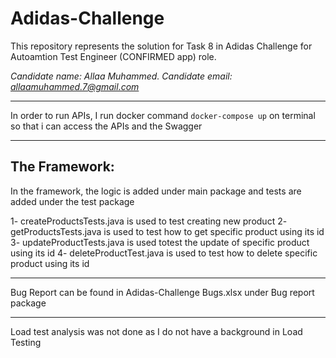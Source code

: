 # Adidas-Challenge
This repository represents the solution for Task 8 in Adidas Challenge for Autoamtion Test Engineer (CONFIRMED app) role.

*Candidate name: Allaa Muhammed. Candidate email: allaamuhammed.7@gmail.com*

--------------------------------------------------------------------------------------------------------------------------

In order to run APIs, I run docker command `docker-compose up` on terminal so that i can access the APIs and the Swagger

--------------------------------------------------------------------------------------------------------------------------

## The Framework:
In the framework, the logic is added under main package and tests are added under the test package

1- createProductsTests.java is used to test creating new product
2- getProductsTests.java is used to test how to get specific product using its id
3- updateProductTests.java is used totest the update of specific product using its id
4- deleteProductTest.java is used to test how to delete specific product using its id

--------------------------------------------------------------------------------------------------------------------------

Bug Report can be found in Adidas-Challenge Bugs.xlsx under Bug report package

--------------------------------------------------------------------------------------------------------------------------

Load test analysis was not done as I do not have a background in Load Testing
